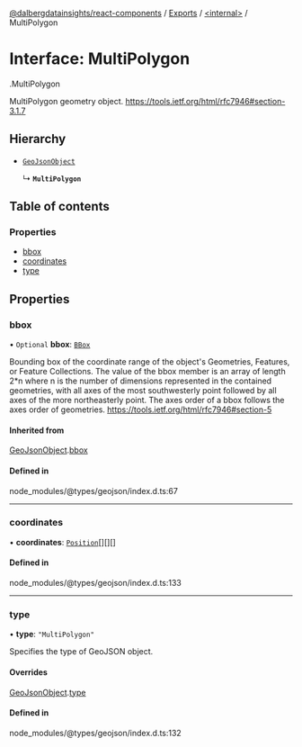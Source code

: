 [@dalbergdatainsights/react-components](../README.md) / [Exports](../modules.md) / [<internal\>](../modules/internal_.md) / MultiPolygon

# Interface: MultiPolygon

[<internal>](../modules/internal_.md).MultiPolygon

MultiPolygon geometry object.
https://tools.ietf.org/html/rfc7946#section-3.1.7

## Hierarchy

- [`GeoJsonObject`](internal_.GeoJsonObject.md)

  ↳ **`MultiPolygon`**

## Table of contents

### Properties

- [bbox](internal_.MultiPolygon.md#bbox)
- [coordinates](internal_.MultiPolygon.md#coordinates)
- [type](internal_.MultiPolygon.md#type)

## Properties

### bbox

• `Optional` **bbox**: [`BBox`](../modules/internal_.md#bbox)

Bounding box of the coordinate range of the object's Geometries, Features, or Feature Collections.
The value of the bbox member is an array of length 2*n where n is the number of dimensions
represented in the contained geometries, with all axes of the most southwesterly point
followed by all axes of the more northeasterly point.
The axes order of a bbox follows the axes order of geometries.
https://tools.ietf.org/html/rfc7946#section-5

#### Inherited from

[GeoJsonObject](internal_.GeoJsonObject.md).[bbox](internal_.GeoJsonObject.md#bbox)

#### Defined in

node_modules/@types/geojson/index.d.ts:67

___

### coordinates

• **coordinates**: [`Position`](../modules/internal_.md#position-2)[][][]

#### Defined in

node_modules/@types/geojson/index.d.ts:133

___

### type

• **type**: ``"MultiPolygon"``

Specifies the type of GeoJSON object.

#### Overrides

[GeoJsonObject](internal_.GeoJsonObject.md).[type](internal_.GeoJsonObject.md#type)

#### Defined in

node_modules/@types/geojson/index.d.ts:132
